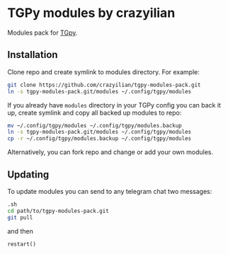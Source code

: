 # TGPy modules by crazyilian

Modules pack for [TGpy](https://github.com/tm-a-t/TGPy).

## Installation

Clone repo and create symlink to modules directory. For example:

```bash
git clone https://github.com/crazyilian/tgpy-modules-pack.git
ln -s tgpy-modules-pack.git/modules ~/.config/tgpy/modules
```

If you already have `modules` directory in your TGPy config you can back it up, create symlink and copy all backed up modules to repo:
```bash
mv ~/.config/tgpy/modules ~/.config/tgpy/modules.backup
ln -s tgpy-modules-pack.git/modules ~/.config/tgpy/modules
cp -r ~/.config/tgpy/modules.backup ~/.config/tgpy/modules
```
Alternatively, you can fork repo and change or add your own modules.

## Updating

To update modules you can send to any telegram chat two messages:
```bash
.sh
cd path/to/tgpy-modules-pack.git
git pull
```
and then
```python
restart()
```
